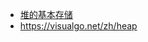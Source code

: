 - [堆的基本存储](https://www.runoob.com/data-structures/heap-storage.html)
- https://visualgo.net/zh/heap
